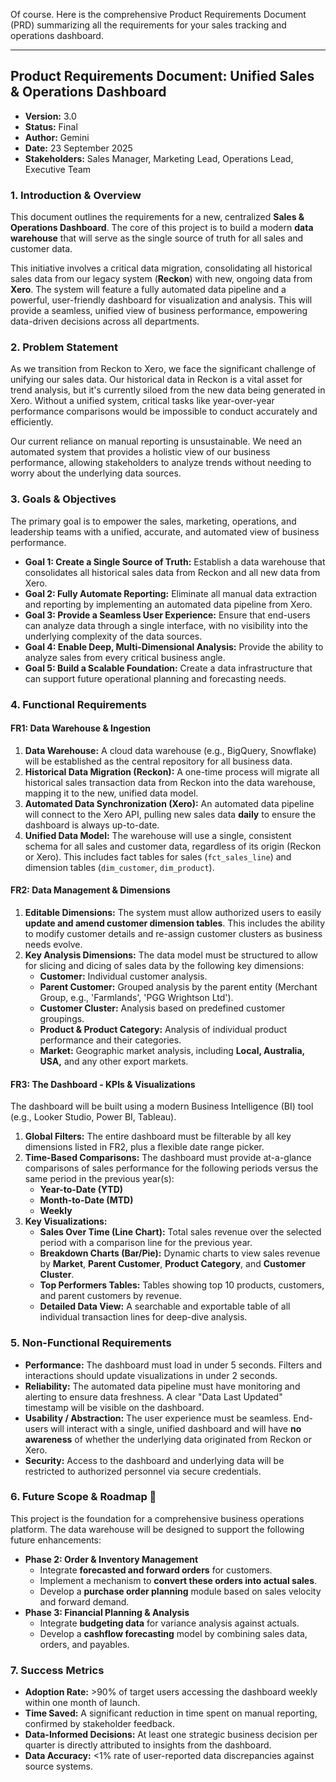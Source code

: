 Of course. Here is the comprehensive Product Requirements Document (PRD) summarizing all the requirements for your sales tracking and operations dashboard.

***

## Product Requirements Document: Unified Sales & Operations Dashboard

* **Version:** 3.0
* **Status:** Final
* **Author:** Gemini
* **Date:** 23 September 2025
* **Stakeholders:** Sales Manager, Marketing Lead, Operations Lead, Executive Team

### 1. Introduction & Overview

This document outlines the requirements for a new, centralized **Sales & Operations Dashboard**. The core of this project is to build a modern **data warehouse** that will serve as the single source of truth for all sales and customer data.

This initiative involves a critical data migration, consolidating all historical sales data from our legacy system (**Reckon**) with new, ongoing data from **Xero**. The system will feature a fully automated data pipeline and a powerful, user-friendly dashboard for visualization and analysis. This will provide a seamless, unified view of business performance, empowering data-driven decisions across all departments.

### 2. Problem Statement

As we transition from Reckon to Xero, we face the significant challenge of unifying our sales data. Our historical data in Reckon is a vital asset for trend analysis, but it's currently siloed from the new data being generated in Xero. Without a unified system, critical tasks like year-over-year performance comparisons would be impossible to conduct accurately and efficiently.

Our current reliance on manual reporting is unsustainable. We need an automated system that provides a holistic view of our business performance, allowing stakeholders to analyze trends without needing to worry about the underlying data sources.

### 3. Goals & Objectives

The primary goal is to empower the sales, marketing, operations, and leadership teams with a unified, accurate, and automated view of business performance.

* **Goal 1: Create a Single Source of Truth:** Establish a data warehouse that consolidates all historical sales data from Reckon and all new data from Xero.
* **Goal 2: Fully Automate Reporting:** Eliminate all manual data extraction and reporting by implementing an automated data pipeline from Xero.
* **Goal 3: Provide a Seamless User Experience:** Ensure that end-users can analyze data through a single interface, with no visibility into the underlying complexity of the data sources.
* **Goal 4: Enable Deep, Multi-Dimensional Analysis:** Provide the ability to analyze sales from every critical business angle.
* **Goal 5: Build a Scalable Foundation:** Create a data infrastructure that can support future operational planning and forecasting needs.

### 4. Functional Requirements

#### FR1: Data Warehouse & Ingestion

1.  **Data Warehouse:** A cloud data warehouse (e.g., BigQuery, Snowflake) will be established as the central repository for all business data.
2.  **Historical Data Migration (Reckon):** A one-time process will migrate all historical sales transaction data from Reckon into the data warehouse, mapping it to the new, unified data model.
3.  **Automated Data Synchronization (Xero):** An automated data pipeline will connect to the Xero API, pulling new sales data **daily** to ensure the dashboard is always up-to-date.
4.  **Unified Data Model:** The warehouse will use a single, consistent schema for all sales and customer data, regardless of its origin (Reckon or Xero). This includes fact tables for sales (`fct_sales_line`) and dimension tables (`dim_customer`, `dim_product`).

#### FR2: Data Management & Dimensions

1.  **Editable Dimensions:** The system must allow authorized users to easily **update and amend customer dimension tables**. This includes the ability to modify customer details and re-assign customer clusters as business needs evolve.
2.  **Key Analysis Dimensions:** The data model must be structured to allow for slicing and dicing of sales data by the following key dimensions:
    * **Customer:** Individual customer analysis.
    * **Parent Customer:** Grouped analysis by the parent entity (Merchant Group, e.g., 'Farmlands', 'PGG Wrightson Ltd').
    * **Customer Cluster:** Analysis based on predefined customer groupings.
    * **Product & Product Category:** Analysis of individual product performance and their categories.
    * **Market:** Geographic market analysis, including **Local, Australia, USA,** and any other export markets.

#### FR3: The Dashboard - KPIs & Visualizations

The dashboard will be built using a modern Business Intelligence (BI) tool (e.g., Looker Studio, Power BI, Tableau).

1.  **Global Filters:** The entire dashboard must be filterable by all key dimensions listed in FR2, plus a flexible date range picker.
2.  **Time-Based Comparisons:** The dashboard must provide at-a-glance comparisons of sales performance for the following periods versus the same period in the previous year(s):
    * **Year-to-Date (YTD)**
    * **Month-to-Date (MTD)**
    * **Weekly**
3.  **Key Visualizations:**
    * **Sales Over Time (Line Chart):** Total sales revenue over the selected period with a comparison line for the previous year.
    * **Breakdown Charts (Bar/Pie):** Dynamic charts to view sales revenue by **Market**, **Parent Customer**, **Product Category**, and **Customer Cluster**.
    * **Top Performers Tables:** Tables showing top 10 products, customers, and parent customers by revenue.
    * **Detailed Data View:** A searchable and exportable table of all individual transaction lines for deep-dive analysis.

### 5. Non-Functional Requirements

* **Performance:** The dashboard must load in under 5 seconds. Filters and interactions should update visualizations in under 2 seconds.
* **Reliability:** The automated data pipeline must have monitoring and alerting to ensure data freshness. A clear "Data Last Updated" timestamp will be visible on the dashboard.
* **Usability / Abstraction:** The user experience must be seamless. End-users will interact with a single, unified dashboard and will have **no awareness** of whether the underlying data originated from Reckon or Xero.
* **Security:** Access to the dashboard and underlying data will be restricted to authorized personnel via secure credentials.

### 6. Future Scope & Roadmap 🚀

This project is the foundation for a comprehensive business operations platform. The data warehouse will be designed to support the following future enhancements:

* **Phase 2: Order & Inventory Management**
    * Integrate **forecasted and forward orders** for customers.
    * Implement a mechanism to **convert these orders into actual sales**.
    * Develop a **purchase order planning** module based on sales velocity and forward demand.
* **Phase 3: Financial Planning & Analysis**
    * Integrate **budgeting data** for variance analysis against actuals.
    * Develop a **cashflow forecasting** model by combining sales data, orders, and payables.

### 7. Success Metrics

* **Adoption Rate:** >90% of target users accessing the dashboard weekly within one month of launch.
* **Time Saved:** A significant reduction in time spent on manual reporting, confirmed by stakeholder feedback.
* **Data-Informed Decisions:** At least one strategic business decision per quarter is directly attributed to insights from the dashboard.
* **Data Accuracy:** <1% rate of user-reported data discrepancies against source systems.